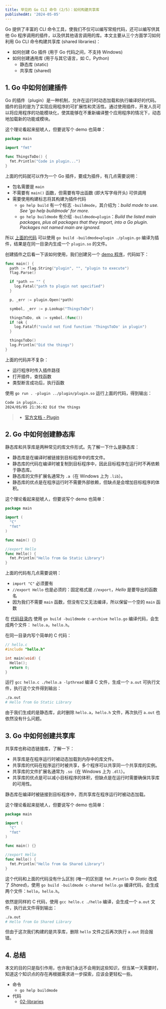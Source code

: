 ```yaml
---
title: 罕见的 Go CLI 命令 (2/5)：如何构建共享库
publishedAt: '2024-05-05'
---
```


Go 提供了丰富的 CLI 命令工具，使我们不仅可以编写常规代码，还可以编写供其他 Go 程序调用的插件，以及供其他语言调用的库。本文主要从三个方面学习如何利用 Go CLI 命令构建共享库 (shared libraries)：

- 如何创建 Go 插件 (用于 Go 代码之间，不支持 Windows)
- 如何创建通用库 (用于与其它语言，如 C，Python)
  - 静态库 (static)
  - 共享库 (shared)

## 1. Go 中如何创建插件

Go 的插件（plugin）是一种机制，允许在运行时动态加载和执行编译好的代码。插件的目的是为了实现应用程序的可扩展性和灵活性。通过使用插件，开发人员可以将应用程序的功能模块化，使其能够在不重新编译整个应用程序的情况下，动态地加载新的功能或模块。

这个理论看起来挺唬人，但要说写个 demo 也简单：

```go
package main

import "fmt"

func ThingsToDo() {
  fmt.Println("Code in plugin...")
}
```

上面的代码就可以作为一个 Go 插件，要成为插件，有几点需要说明：

- 包名需要是 `main`
- 不需要有 `main()` 函数，但需要有导出函数 (即大写字母开头) 可供调用
- 需要使用构建标志将其构建为插件代码
  - `go help build` 有一个标志 `-buildmode`，其介绍为：*build mode to use. See 'go help buildmode' for more.*
  - `go help buildmode` 有介绍 `-buildmode=plugin`：*Build the listed main packages, plus all packages that they import, into a Go plugin. Packages not named main are ignored.*

所以 [上面的代码](https://github.com/GaiheiluKamei/notecodes/tree/master/01-go-cli/02-libraries/01-plugin/plugin) 可以使用 `go build -buildmode=plugin ./plugin.go` 编译为插件，结果是在同一目录内生成一个 `plugin.so` 的文件。

创建插件之后看一下该如何使用，我们创建另一个 [demo 程序](https://github.com/GaiheiluKamei/notecodes/tree/master/01-go-cli/02-libraries/01-plugin/prog)，代码如下：

```go
func main() {
  path := flag.String("plugin", "", "plugin to execute")
  flag.Parse()

  if *path == "" {
    log.Fatal("path to plugin not specified")
  }

  p, _err := plugin.Open(*path)

  symbol, _err := p.Lookup("ThingsToDo")

  thingsToDo, ok := symbol.(func())
  if !ok {
    log.Fatalf("could not find function 'ThingsToDo' in plugin")
  }

  thingsToDo()
  log.Println("Did the things")
}
```

上面的代码并不复杂：

- 运行程序时传入插件路径
- 打开插件，查找函数
- 类型断言成功后，执行函数

使用 `go run . -plugin ../plugin/plugin.so` 运行上面的代码，得到输出：

```txt
Code in plugin...
2024/05/05 21:36:02 Did the things
```

> - [官方文档 - Plugin](https://pkg.go.dev/plugin#pkg-overview)

## 2. Go 中如何创建静态库

静态库和共享库是两种常见的库文件形式。先了解一下什么是静态库：

- 静态库是在编译时被链接到目标程序中的库文件。
- 静态库的代码在编译时被复制到目标程序中，因此目标程序在运行时不再依赖于静态库。
- 静态库的文件扩展名通常为 `.a`（在 Windows 上为 `.lib`）。
- 静态库的优点是在程序运行时不需要外部依赖，但缺点是会增加目标程序的体积。

这个理论看起来挺唬人，但要说写个 demo 也简单：

```go
package main

import (
  "C"
  "fmt"
)

func main() {}

//export Hello
func Hello() {
  fmt.Println("Hello from Go Static Library")
}
```

上面的代码有几点需要说明：

- `import "C"` 必须要有
- `//export Hello` 也是必须的：固定格式是 `//export`，*Hello* 是要导出的函数名
- 因为我们不需要 `main` 函数，但没有它又无法编译，所以保留一个空的 `main` 函数

在 [代码目录内](https://github.com/GaiheiluKamei/notecodes/tree/master/01-go-cli/02-libraries/02-static-lib) 使用 `go build -buildmode c-archive hello.go` 编译代码，会生成两个文件： `hello.a`，`hello.h`。

在同一目录内写个简单的 C 代码：

```c
// hello.c
#include "hello.h"

int main(void) {
  Hello();
  return 0;
}
```

运行 `gcc hello.c ./hello.a -lpthread` 编译 C 文件，生成一个 `a.out` 可执行文件，执行这个文件得到输出：

```bash
./a.out
# Hello from Go Static Library
```

由于我们生成的是静态库，此时删除 `hello.a`，`hello.h` 文件，再次执行 `a.out` 也依然没有什么问题。

## 3. Go 中如何创建共享库

共享库也称动态链接库，了解一下：

- 共享库是在程序运行时被动态加载到内存中的库文件。
- 共享库的代码在程序运行时被共享，多个程序可以共享同一个共享库的实例。
- 共享库的文件扩展名通常为 `.so`（在 Windows 上为 `.dll`）。
- 共享库的优点是可以减小目标程序的体积，但缺点是在运行时需要确保共享库的可用性。

静态库在编译时被链接到目标程序中，而共享库在程序运行时被动态加载。

这个理论看起来挺唬人，但要说写个 demo 也简单：

```go
package main

import (
  "C"
  "fmt"
)

func main() {}

//export Hello
func Hello() {
  fmt.Println("Hello from Go Shared Library")
}
```

这个代码和上面的代码没有什么区别 (唯一的区别是 `fmt.Println` 中 *Static* 改成了 *Shared*)，使用 `go build -buildmode c-shared hello.go` 编译代码，会生成两个文件：`hello`，`hello.h`。

依然是同样的 C 代码，使用 `gcc hello.c ./hello` 编译，会生成一个 `a.out` 文件，执行此文件得到输出：

```bash
./a.out
# Hello from Go Shared Library
```

但由于这次我们构建的是共享库，删除 `hello` 文件之后再次执行 `a.out` 则会报错。

## 4. 总结

本文的目的只是指引作用，也许我们永远不会用到这些知识，但当某一天需要时，知道这个知识点的存在再根据需求进一步探索，应该会更轻松一些。

- 命令
  - `go help buildmode`
- 代码
  - [02-libraries](https://github.com/GaiheiluKamei/notecodes/tree/master/01-go-cli/02-libraries)
